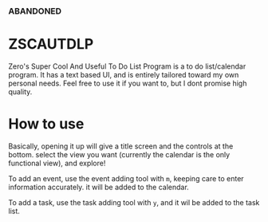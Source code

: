 ### ABANDONED


# ZSCAUTDLP
Zero's Super Cool And Useful To Do List Program is a to do list/calendar program. It has a text based UI, and is entirely tailored toward my own personal needs. Feel free to use it if you want to, but I dont promise high quality.


# How to use
Basically, opening it up will give a title screen and the controls at the bottom. select the view you want (currently the calendar is the only functional view), and explore! 

To add an event, use the event adding tool with `m`, keeping care to enter information accurately. it will be added to the calendar.

To add a task, use the task adding tool with `y`, and it wil be added to the task list. 
